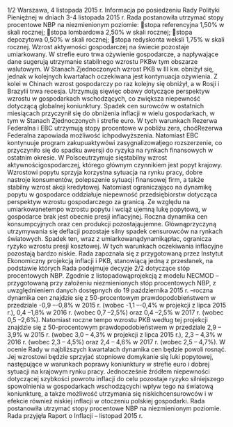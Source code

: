 1/2
Warszawa, 4 listopada 2015 r.
Informacja po posiedzeniu Rady Polityki Pieniężnej
w dniach 3-4 listopada 2015 r.
Rada postanowiła utrzymać stopy procentowe NBP na niezmienionym poziomie:
stopa referencyjna 1,50% w skali rocznej;
stopa lombardowa 2,50% w skali rocznej;
stopa depozytowa 0,50% w skali rocznej;
stopa redyskonta weksli 1,75% w skali rocznej.
Wzrost aktywności gospodarczej na świecie pozostaje umiarkowany. W strefie euro
trwa ożywienie gospodarcze, a napływające dane sugerują utrzymanie stabilnego
wzrostu PKBw tym obszarze walutowym. W Stanach Zjednoczonych wzrost PKB w III
kw. obniżył się, jednak w kolejnych kwartałach oczekiwana jest kontynuacja ożywienia.
Z kolei w Chinach wzrost gospodarczy po raz kolejny się obniżył, a w Rosji i Brazylii
trwa recesja. Utrzymują sięwięc obawy dotyczące perspektyw wzrostu w gospodarkach
wschodzących, co zwiększa niepewność dotyczącą globalnej koniunktury.
Spadek cen surowców w ostatnich miesiącach przyczynił się do obniżenia inflacji w
wielu gospodarkach, w tym w Stanach Zjednoczonych i strefie euro. W tych warunkach
Rezerwa Federalna i EBC utrzymują stopy procentowe w pobliżu zera, choćRezerwa
Federalna zapowiada możliwość ichpodwyższenia. Natomiast EBC kontynuuje
program zakupuaktywówi zasygnalizowałjego rozszerzenie, co przyczyniło się do
spadku awersji do ryzyka na rynkach finansowych w ostatnim okresie.
W Polsceutrzymuje sięstabilny wzrost aktywnościgospodarczej, którego głównym
czynnikiem jest popyt krajowy. Wzrostowi popytu sprzyja korzystna sytuacja na rynku
pracy, dobre nastroje konsumentów, polepszenie sytuacji finansowej firm, a także
stabilny wzrost akcji kredytowej. Natomiast ograniczająco na dynamikę popytu w
gospodarce oddziałuje niepewność przedsiębiorstw dotycząca perspektyw wzrostu
gospodarczego za granicą.
Ze względu na umiarkowanetempo wzrostu popytu i wciąż ujemną lukę popytową,
w gospodarce brak jest obecnie presji inflacyjnej. Roczna dynamika cen konsumpcyjnych
oraz cen produkcji pozostająujemne. Głównąprzyczyną utrzymywania się deflacji
pozostaje silny spadek censurowców na rynkach światowych. Spadek ten, wraz z
umiarkowanądynamikąpłac, ogranicza ryzyko wzrostu presji kosztowej. W tych
warunkach oczekiwania inflacyjne pozostają bardzo niskie.
Rada zapoznała się z przygotowaną przez Instytut Ekonomiczny projekcją inflacji i
PKB, stanowiącą jedną z przesłanek, na podstawie których Rada podejmuje decyzje
2/2
dotyczące stóp procentowych NBP. Zgodnie z listopadowąprojekcją z modelu
NECMOD –przygotowaną przy założeniu niezmienionych stóp procentowych NBP, z
uwzględnieniem danych dostępnych do 19 października 2015 r. –roczna dynamika cen
znajdzie się z 50-procentowym prawdopodobieństwem w przedziale -0,9 –-0,8% w 2015
r. (wobec -1,1 –-0,4% w projekcji z lipca 2015 r.), 0,4 –1,8% w 2016 r. (wobec 0,7 –2,5%)
oraz 0,4 –2,5% w 2017 r. (wobec 0,5 –2,6%). Natomiast roczne tempo wzrostu PKB
według tej projekcji znajdzie się z 50-procentowym prawdopodobieństwem
w przedziale 2,9 – 3,9% w 2015 r. (wobec 3,0 – 4,3% w projekcji z lipca 2015 r.), 2,3 – 4,3%
w 2016 r. (wobec 2,3 – 4,5%) oraz 2,4 – 4,6% w 2017 r. (wobec 2,5 – 4,7%).
W ocenie Rady w najbliższych kwartałach dynamika cen będzie powoli rosnąć. Jej
wzrostowi będzie sprzyjać stopniowe domykanie się luki popytowej, następujące w
warunkach poprawy koniunktury w strefie euro i dobrej sytuacji na krajowym rynku
pracy. Jednocześnie źródłem niepewności dotyczącej szybkości powrotu inflacji do celu
pozostaje ryzyko silniejszego spowolnienia w gospodarkach wschodzącychi wpływ
tego na światową koniunkturę, a także możliwość utrzymania się niskichcensurowców
i w efekcie również niskiej inflacji w otoczeniu polskiej gospodarki.
Rada postanowiła utrzymać stopy procentowe NBP na niezmienionym poziomie.
Rada przyjęła Raport o Inflacji – listopad 2015 r.
